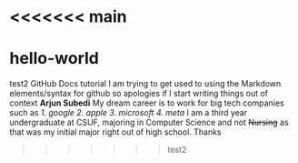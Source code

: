 <<<<<<< main
=======
# hello-world
test2
GitHub Docs tutorial
 I am trying to get used to using the Markdown elements/syntax for github so apologies if I start writing things out of context
**Arjun Subedi**
My dream career is to work for big tech companies such as 
*1. google
2. apple
3. microsoft
4.  meta*
I am a third year undergraduate at CSUF, majoring in Computer Science and not ~~Nursing~~ as that was my initial major right out of high school.
Thanks
>>>>>>> test2
